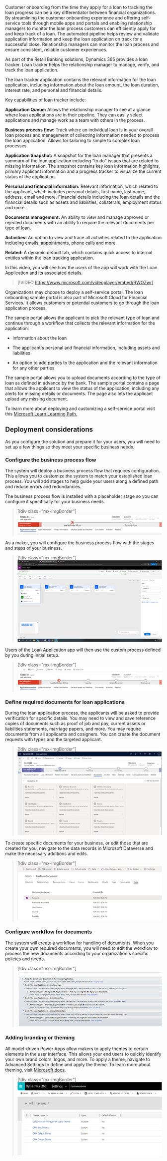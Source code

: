 Customer onboarding from the time they apply for a loan to tracking the loan progress can be a key differentiator between financial organizations. By streamlining the customer onboarding experience and offering self-service tools through mobile apps and portals and enabling relationship managers to monitor the loan process customers can efficiently apply for and keep track of a loan. The automated pipeline helps review and validate application information and keep the loan application on track for a successful close. Relationship managers can monitor the loan process and ensure consistent, reliable customer experiences.

As part of the Retail Banking solutions, Dynamics 365 provides a loan tracker. Loan tracker helps the relationship manager to manage, verify, and track the loan application.

The loan tracker application contains the relevant information for the loan application, including information about the loan amount, the loan duration, interest rate, and personal and financial details.

Key capabilities of loan tracker include:

**Application Queue:** Allows the relationship manager to see at a glance where loan applications are in their pipeline. They can easily select applications and manage work as a team with others in the process.

**Business process flow:** Track where an individual loan is in your overall loan process and management of collecting information needed to process the loan application. Allows for tailoring to simple to complex loan processes.

**Application Snapshot:** A snapshot for the loan manager that presents a summary of the loan application including "to do" issues that are related to missing information. The snapshot contains key loan information highlights, primary applicant information and a progress tracker to visualize the current status of the application.

**Personal and financial information:** Relevant information, which related to the applicant, which includes personal details, first name, last name, address, email and more. Financial details including the loan details and the financial details such as assets and liabilities, collaterals, employment status and more.

**Documents management:** An ability to view and manage approved or rejected documents with an ability to require the relevant documents per type of loan.

**Activities:** An option to view and trace all activities related to the application including emails, appointments, phone calls and more.

**Related:** A dynamic default tab, which contains quick access to internal entities within the loan tracking application.

In this video, you will see how the users of the app will work with the Loan Application and its associated details.

> [!VIDEO https://www.microsoft.com/videoplayer/embed/RWOZwr]

Organizations may choose to deploy a self-service portal. The loan onboarding sample portal is also part of Microsoft Cloud for Financial Services. It allows customers or potential customers to go through the loan application process.

The sample portal allows the applicant to pick the relevant type of loan and continue through a workflow that collects the relevant information for the application:

-   Information about the loan

-   The applicant's personal and financial information, including assets and liabilities

-   An option to add parties to the application and the relevant information for any other parties

The sample portal allows you to upload documents according to the type of loan as defined in advance by the bank. The sample portal contains a page that allows the applicant to view the status of the application, including any alerts for missing details or documents. The page also lets the applicant upload any missing document.

To learn more about deploying and customizing a self-service portal visit this [Microsoft Learn Learning Path.](/learn/paths/work-power-apps-portals/?azure-portal=true)

## Deployment considerations

As you configure the solution and prepare it for your users, you will need to set up a few things so they meet your specific business needs.

### Configure the business process flow

The system will deploy a business process flow that requires configuration. This allows you to customize the system to match your established loan process. You will add stages to help guide your users along a defined path and reduce errors and redundancies.

The business process flow is installed with a placeholder stage so you can configure it specifically for your business needs.

> [!div class="mx-imgBorder"]
> [![Screenshot of the default business process flow that to configure.](../media/default-business-process-flow.png)](../media/default-business-process-flow.png#lightbox)

As a maker, you will configure the business process flow with the stages and steps of your business.

> [!div class="mx-imgBorder"]
> [![Screenshot of the business process flow editor.](../media/editor.png)](../media/editor.png#lightbox)

Users of the Loan Application app will then use the custom process defined by you during initial setup.

> [!div class="mx-imgBorder"]
> [![Screenshot of the customized business process flow.](../media/customized-business-process-flow.png)](../media/customized-business-process-flow.png#lightbox)

### Define required documents for loan applications

During the loan application process, the applicants will be asked to provide verification for specific details. You may need to view and save reference copies of documents such as proof of job and pay, current assets or liabilities statements, marriage papers, and more. You may require documents from all applicants and cosigners. You can create the document requests with types and the targeted applicant.

> [!div class="mx-imgBorder"]
> [![Screenshot from the Loan Application app showing the documents tab.](../media/documents.png)](../media/documents.png#lightbox)

To create specific documents for your business, or edit those that are created for you, navigate to the data records in Microsoft Dataverse and make the necessary additions and edits.

> [!div class="mx-imgBorder"]
> [![Screenshot of the user interface of how to add a document for loan processing.](../media/add-document.png)](../media/add-document.png#lightbox)

### Configure workflow for documents

The system will create a workflow for handling of documents. When you create your own required documents, you will need to edit the workflow to process the new documents according to your organization's specific policies and needs.

> [!div class="mx-imgBorder"]
> [![Screenshot of the workflow definition for processing documents.](../media/workflow-definition.png)](../media/workflow-definition.png#lightbox)

### Adding branding or theming

All model-driven Power Apps allow makers to apply themes to certain elements in the user interface. This allows your end users to quickly identify your own brand colors, logos, and more. To apply a theme, navigate to Advanced Settings to define and apply the theme. To learn more about theming, visit [Microsoft docs](/powerapps/maker/model-driven-apps/create-themes-organization-branding/?azure-portal=true).

> [!div class="mx-imgBorder"]
> [![Screenshot of the editing and applying a different theme to your app.](../media/theme.png)](../media/theme.png#lightbox)
